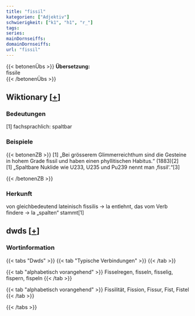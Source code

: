 ```yaml
---
title: "fissil"
kategorien: ["Adjektiv"]
schwierigkeit: ["k1", "h1", "r_"]
tags:
series:
mainDornseiffs:
domainDornseiffs:
url: "fissil"
---
```


{{< betonenÜbs >}}
**Übersetzung:**  
fissile  
{{< /betonenÜbs >}}

## Wiktionary [[+](https://de.wiktionary.org/wiki/fissil)]

### Bedeutungen
[1] fachsprachlich: spaltbar  

### Beispiele
{{< betonenZB >}}
[1] „Bei grösserem Glimmerreichthum sind die Gesteine in hohem Grade fissil und haben einen phyllitischen Habitus.“ (1883)[2]  
[1] „Spaltbare Nuklide wie U233, U235 und Pu239 nennt man ‚fissil‘.“[3]  

{{< /betonenZB >}}
### Herkunft
von gleichbedeutend lateinisch fissilis → la entlehnt, das vom Verb findere → la „spalten“ stammt[1]  



## dwds [[+](https://www.dwds.de/wb/fissil)]

### Wortinformation
{{< tabs "Dwds" >}}
{{< tab "Typische Verbindungen" >}}
{{< /tab >}}

{{< tab "alphabetisch vorangehend" >}}
Fisselregen, fisseln, fisselig, fispern, fispeln
{{< /tab >}}

{{< tab "alphabetisch vorangehend" >}}
Fissilität, Fission, Fissur, Fist, Fistel
{{< /tab >}}

{{< /tabs >}}

